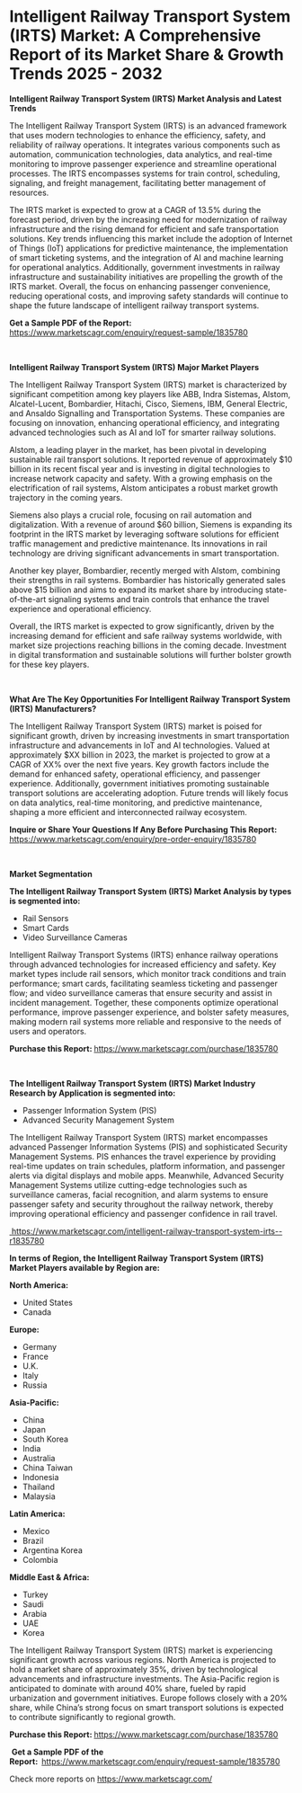 <p><h1>Intelligent Railway Transport System (IRTS) Market: A Comprehensive Report of its Market Share & Growth Trends 2025 - 2032</h1></p><p><strong>Intelligent Railway Transport System (IRTS) Market Analysis and Latest Trends</strong></p>
<p><p>The Intelligent Railway Transport System (IRTS) is an advanced framework that uses modern technologies to enhance the efficiency, safety, and reliability of railway operations. It integrates various components such as automation, communication technologies, data analytics, and real-time monitoring to improve passenger experience and streamline operational processes. The IRTS encompasses systems for train control, scheduling, signaling, and freight management, facilitating better management of resources.</p><p>The IRTS market is expected to grow at a CAGR of 13.5% during the forecast period, driven by the increasing need for modernization of railway infrastructure and the rising demand for efficient and safe transportation solutions. Key trends influencing this market include the adoption of Internet of Things (IoT) applications for predictive maintenance, the implementation of smart ticketing systems, and the integration of AI and machine learning for operational analytics. Additionally, government investments in railway infrastructure and sustainability initiatives are propelling the growth of the IRTS market. Overall, the focus on enhancing passenger convenience, reducing operational costs, and improving safety standards will continue to shape the future landscape of intelligent railway transport systems.</p></p>
<p><strong>Get a Sample PDF of the Report:&nbsp;</strong> <a href="https://www.marketscagr.com/enquiry/request-sample/1835780?utm_campaign=3448&utm_medium=2&utm_source=Github&utm_content=ia&utm_term=26032025&utm_id=intelligent-railway-transport-system-irts">https://www.marketscagr.com/enquiry/request-sample/1835780</a></p>
<p>&nbsp;</p>
<p><strong>Intelligent Railway Transport System (IRTS) Major Market Players</strong></p>
<p><p>The Intelligent Railway Transport System (IRTS) market is characterized by significant competition among key players like ABB, Indra Sistemas, Alstom, Alcatel-Lucent, Bombardier, Hitachi, Cisco, Siemens, IBM, General Electric, and Ansaldo Signalling and Transportation Systems. These companies are focusing on innovation, enhancing operational efficiency, and integrating advanced technologies such as AI and IoT for smarter railway solutions.</p><p>Alstom, a leading player in the market, has been pivotal in developing sustainable rail transport solutions. It reported revenue of approximately $10 billion in its recent fiscal year and is investing in digital technologies to increase network capacity and safety. With a growing emphasis on the electrification of rail systems, Alstom anticipates a robust market growth trajectory in the coming years.</p><p>Siemens also plays a crucial role, focusing on rail automation and digitalization. With a revenue of around $60 billion, Siemens is expanding its footprint in the IRTS market by leveraging software solutions for efficient traffic management and predictive maintenance. Its innovations in rail technology are driving significant advancements in smart transportation.</p><p>Another key player, Bombardier, recently merged with Alstom, combining their strengths in rail systems. Bombardier has historically generated sales above $15 billion and aims to expand its market share by introducing state-of-the-art signaling systems and train controls that enhance the travel experience and operational efficiency.</p><p>Overall, the IRTS market is expected to grow significantly, driven by the increasing demand for efficient and safe railway systems worldwide, with market size projections reaching billions in the coming decade. Investment in digital transformation and sustainable solutions will further bolster growth for these key players.</p></p>
<p>&nbsp;</p>
<p><strong>What Are The Key Opportunities For Intelligent Railway Transport System (IRTS) Manufacturers?</strong></p>
<p><p>The Intelligent Railway Transport System (IRTS) market is poised for significant growth, driven by increasing investments in smart transportation infrastructure and advancements in IoT and AI technologies. Valued at approximately $XX billion in 2023, the market is projected to grow at a CAGR of XX% over the next five years. Key growth factors include the demand for enhanced safety, operational efficiency, and passenger experience. Additionally, government initiatives promoting sustainable transport solutions are accelerating adoption. Future trends will likely focus on data analytics, real-time monitoring, and predictive maintenance, shaping a more efficient and interconnected railway ecosystem.</p></p>
<p><strong>Inquire or Share Your Questions If Any Before Purchasing This Report:</strong> <a href="https://www.marketscagr.com/enquiry/pre-order-enquiry/1835780?utm_campaign=3448&utm_medium=2&utm_source=Github&utm_content=ia&utm_term=26032025&utm_id=intelligent-railway-transport-system-irts">https://www.marketscagr.com/enquiry/pre-order-enquiry/1835780</a></p>
<p>&nbsp;</p>
<p><strong>Market Segmentation</strong></p>
<p><strong>The Intelligent Railway Transport System (IRTS) Market Analysis by types is segmented into:</strong></p>
<p><ul><li>Rail Sensors</li><li>Smart Cards</li><li>Video Surveillance Cameras</li></ul></p>
<p><p>Intelligent Railway Transport Systems (IRTS) enhance railway operations through advanced technologies for increased efficiency and safety. Key market types include rail sensors, which monitor track conditions and train performance; smart cards, facilitating seamless ticketing and passenger flow; and video surveillance cameras that ensure security and assist in incident management. Together, these components optimize operational performance, improve passenger experience, and bolster safety measures, making modern rail systems more reliable and responsive to the needs of users and operators.</p></p>
<p><strong>Purchase this Report:&nbsp;</strong><a href="https://www.marketscagr.com/purchase/1835780?utm_campaign=3448&utm_medium=2&utm_source=Github&utm_content=ia&utm_term=26032025&utm_id=intelligent-railway-transport-system-irts">https://www.marketscagr.com/purchase/1835780</a></p>
<p>&nbsp;</p>
<p><strong>The Intelligent Railway Transport System (IRTS) Market Industry Research by Application is segmented into:</strong></p>
<p><ul><li>Passenger Information System (PIS)</li><li>Advanced Security Management System</li></ul></p>
<p><p>The Intelligent Railway Transport System (IRTS) market encompasses advanced Passenger Information Systems (PIS) and sophisticated Security Management Systems. PIS enhances the travel experience by providing real-time updates on train schedules, platform information, and passenger alerts via digital displays and mobile apps. Meanwhile, Advanced Security Management Systems utilize cutting-edge technologies such as surveillance cameras, facial recognition, and alarm systems to ensure passenger safety and security throughout the railway network, thereby improving operational efficiency and passenger confidence in rail travel.</p></p>
<p><a href="https://www.marketscagr.com/intelligent-railway-transport-system-irts--r1835780?utm_campaign=3448&utm_medium=2&utm_source=Github&utm_content=ia&utm_term=26032025&utm_id=intelligent-railway-transport-system-irts">&nbsp;https://www.marketscagr.com/intelligent-railway-transport-system-irts--r1835780</a></p>
<p><strong>In terms of Region, the Intelligent Railway Transport System (IRTS) Market Players available by Region are:</strong></p>
<p>
    <p> <strong> North America: </strong>
        <ul>
            <li>United States</li>
            <li>Canada</li>
        </ul>
        </p> 
    <p> <strong> Europe: </strong>
        <ul>
            <li>Germany</li>
            <li>France</li>
            <li>U.K.</li>
            <li>Italy</li>
            <li>Russia</li>
        </ul>
        </p> 
    <p> <strong> Asia-Pacific: </strong>
        <ul>
            <li>China</li>
            <li>Japan</li>
            <li>South Korea</li>
            <li>India</li>
            <li>Australia</li>
            <li>China Taiwan</li>
            <li>Indonesia</li>
            <li>Thailand</li>
            <li>Malaysia</li>
        </ul>
        </p> 
    <p> <strong> Latin America: </strong>
        <ul>
            <li>Mexico</li>
            <li>Brazil</li>
            <li>Argentina Korea</li>
            <li>Colombia</li>
        </ul>
        </p> 
    <p> <strong> Middle East & Africa: </strong>
        <ul>
            <li>Turkey</li>
            <li>Saudi</li>
            <li>Arabia</li>
            <li>UAE</li>
            <li>Korea</li>
        </ul>
    </p>
    </p>
<p><p>The Intelligent Railway Transport System (IRTS) market is experiencing significant growth across various regions. North America is projected to hold a market share of approximately 35%, driven by technological advancements and infrastructure investments. The Asia-Pacific region is anticipated to dominate with around 40% share, fueled by rapid urbanization and government initiatives. Europe follows closely with a 20% share, while China’s strong focus on smart transport solutions is expected to contribute significantly to regional growth.</p></p>
<p><strong>Purchase this Report: </strong><a href="https://www.marketscagr.com/purchase/1835780?utm_campaign=3448&utm_medium=2&utm_source=Github&utm_content=ia&utm_term=26032025&utm_id=intelligent-railway-transport-system-irts">https://www.marketscagr.com/purchase/1835780</a></p>
<p>&nbsp;<strong>Get a Sample PDF of the Report:&nbsp;&nbsp;</strong><a href="https://www.marketscagr.com/enquiry/request-sample/1835780?utm_campaign=3448&utm_medium=2&utm_source=Github&utm_content=ia&utm_term=26032025&utm_id=intelligent-railway-transport-system-irts">https://www.marketscagr.com/enquiry/request-sample/1835780</a></p>
<p><strong></strong></p>
<p>Check more reports on <a href="https://www.marketscagr.com/?utm_campaign=3448&utm_medium=2&utm_source=Github&utm_content=ia&utm_term=26032025&utm_id=intelligent-railway-transport-system-irts">https://www.marketscagr.com/</a></p>